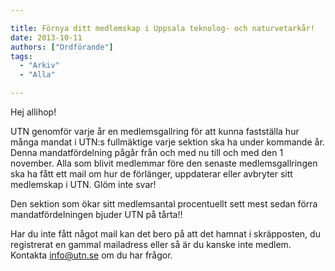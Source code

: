 ```yaml
---

title: Förnya ditt medlemskap i Uppsala teknolog- och naturvetarkår!
date: 2013-10-11
authors: ["Ordförande"]
tags:
  - "Arkiv"
  - "Alla"

---
```


Hej allihop!

 UTN genomför varje år en medlemsgallring för att kunna fastställa hur
  många mandat i UTN:s fullmäktige varje sektion ska ha under kommande
  år.
 Denna mandatfördelning pågår från och med nu till och med den 1
  november. Alla som blivit medlemmar före den senaste medlemsgallringen
  ska ha fått ett mail om hur de förlänger, uppdaterar eller avbryter
  sitt medlemskap i UTN.
 Glöm inte svar!

Den sektion som ökar sitt medlemsantal procentuellt sett mest sedan
förra mandatfördelningen bjuder UTN på tårta!!

Har du inte fått något mail kan det bero på att det hamnat i
skräpposten, du registrerat en gammal mailadress eller så är du kanske
inte medlem. Kontakta info@utn.se om du har frågor.